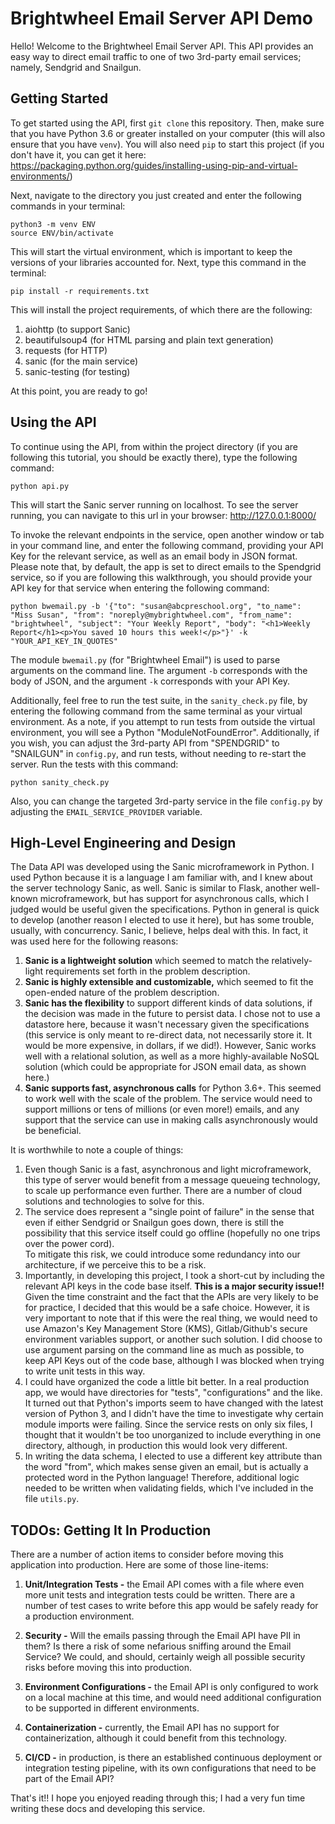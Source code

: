 # Brightwheel Email Server API Demo

Hello!  Welcome to the Brightwheel Email Server API.  This API provides an easy way
to direct email traffic to one of two 3rd-party email services; namely, Sendgrid and
Snailgun.

## Getting Started

To get started using the API, first `git clone` this repository.  Then, make sure
that you have Python 3.6 or greater installed on your computer (this will also ensure
that you have `venv`).  You will also need `pip` to start this project (if you don't
have it, you can get it here: https://packaging.python.org/guides/installing-using-pip-and-virtual-environments/)

Next, navigate to the directory you just created and enter the following commands in your terminal:

```
python3 -m venv ENV
source ENV/bin/activate
```

This will start the virtual environment, which is important to keep the versions of
your libraries accounted for.  Next, type this command in the terminal:

```
pip install -r requirements.txt
```

This will install the project requirements, of which there are the following:
1. aiohttp (to support Sanic)
2. beautifulsoup4 (for HTML parsing and plain text generation)
3. requests (for HTTP)
4. sanic (for the main service)
5. sanic-testing (for testing)

At this point, you are ready to go!

## Using the API

To continue using the API, from within the project directory (if you are following
this tutorial, you should be exactly there), type the following command:

```
python api.py
```

This will start the Sanic server running on localhost.  To see the server running,
you can navigate to this url in your browser: http://127.0.0.1:8000/

To invoke the relevant endpoints in the service, open another window or tab in your
command line, and enter the following command, providing your API Key for the relevant
service, as well as an email body in JSON format.  Please note that, by default, the
app is set to direct emails to the Spendgrid service, so if you are following this
walkthrough, you should provide your API key for that service when entering the following
command:

```
python bwemail.py -b '{"to": "susan@abcpreschool.org", "to_name": "Miss Susan", "from": "noreply@mybrightwheel.com", "from_name": "brightwheel", "subject": "Your Weekly Report", "body": "<h1>Weekly Report</h1><p>You saved 10 hours this week!</p>"}' -k "YOUR_API_KEY_IN_QUOTES"
```

The module `bwemail.py` (for "Brightwheel Email") is used to parse arguments on the command line.  The argument `-b` corresponds with the body of JSON, and the argument `-k` corresponds with your API Key.

Additionally, feel free to run the test suite, in the `sanity_check.py` file, by entering the following command from the
same terminal as your virtual environment.  As a note, if you attempt to run tests from outside the virtual environment,
you will see a Python "ModuleNotFoundError".  Additionally, if you wish, you can adjust the 3rd-party API from "SPENDGRID" to
"SNAILGUN" in `config.py`, and run tests, without needing to re-start the server.  Run the tests with this command:

```
python sanity_check.py
```

Also, you can change the targeted 3rd-party service in the file `config.py` by adjusting the
`EMAIL_SERVICE_PROVIDER` variable.


## High-Level Engineering and Design

The Data API was developed using the Sanic microframework in Python.  I used Python because it is a language
I am familiar with, and I knew about the server technology Sanic, as well.  Sanic is similar to Flask, another
well-known microframework, but has support for asynchronous calls, which I judged would be useful
given the specifications.  Python in general is quick to develop (another reason I elected to use it here), but
has some trouble, usually, with concurrency.  Sanic, I believe, helps deal with this.  In fact, it was used here for the following
reasons:

1. **Sanic is a lightweight solution** which seemed to match the relatively-light requirements
set forth in the problem description.
2. **Sanic is highly extensible and customizable,** which seemed to fit the open-ended
nature of the problem description.
3. **Sanic has the flexibility** to support different kinds of data solutions, if the decision
was made in the future to persist data.  I chose not to use a datastore here, because it wasn't necessary
given the specifications (this service is only meant to re-direct data, not necessarily store it.  It would
be more expensive, in dollars, if we did!).  However, Sanic works well with a relational solution,
as well as a more highly-available NoSQL solution (which could be appropriate for JSON email
data, as shown here.)
4. **Sanic supports fast, asynchronous calls** for Python 3.6+.  This seemed to work well with the
scale of the problem.  The service would need to support millions or tens of millions (or even
more!) emails, and any support that the service can use in making calls asynchronously would be
beneficial.

It is worthwhile to note a couple of things:
1. Even though Sanic is a fast, asynchronous and light microframework, this type of server would
benefit from a message queueing technology, to scale up performance even further.  There are a
number of cloud solutions and technologies to solve for this.
2. The service does represent a "single point of failure" in the sense that even if either Sendgrid or
Snailgun goes down, there is still the possibility that this service itself could go offline (hopefully no one trips over the power cord).  
To mitigate this risk, we could introduce some redundancy into our architecture, if we perceive this to be a risk.
3. Importantly, in developing this project, I took a short-cut by including the relevant API keys in the code
base itself.  **This is a major security issue!!**  Given the time constraint and the fact that the APIs are very
likely to be for practice, I decided that this would be a safe choice.  However, it is very important to note
that if this were the real thing, we would need to use Amazon's Key Management Store (KMS), Gitlab/Github's secure
environment variables support, or another such solution.  I did choose to use argument parsing on the command
line as much as possible, to keep API Keys out of the code base, although I was blocked when trying to write unit tests
in this way.
4. I could have organized the code a little bit better.  In a real production app, we would have directories for
"tests", "configurations" and the like.  It turned out that Python's imports seem to have changed with the latest
version of Python 3, and I didn't have the time to investigate why certain module imports were failing.  Since
the service rests on only six files, I thought that it wouldn't be too unorganized to include everything in one
directory, although, in production this would look very different.
5. In writing the data schema, I elected to use a different key attribute than the word "from", which makes sense
given an email, but is actually a protected word in the Python language!  Therefore, additional logic needed to be
written when validating fields, which I've included in the file `utils.py`.

## TODOs: Getting It In Production

There are a number of action items to consider before moving this application into production.  Here are some of those line-items:

1. **Unit/Integration Tests -** the Email API comes with a file where even more unit tests and integration tests could be written.  There are a number of test cases to write before this app would be
safely ready for a production environment.

2. **Security -** Will the emails passing through the Email API have PII in them?  Is there a risk of some nefarious sniffing around the Email Service?  We could, and should, certainly
weigh all possible security risks before moving this into production.

3. **Environment Configurations -** the Email API is only configured to work on a local machine at this
time, and would need additional configuration to be supported in different environments.

4. **Containerization -** currently, the Email API has no support for containerization, although it could benefit from this technology.

5. **CI/CD -** in production, is there an established continuous deployment or integration testing pipeline, with its own configurations that need to be part of the Email API?

That's it!!  I hope you enjoyed reading through this; I had a very fun time writing these docs and developing this service.
